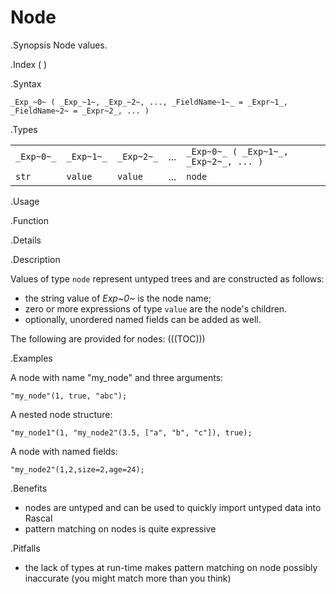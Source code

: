 # Node

.Synopsis
Node values.

.Index
( )

.Syntax

`_Exp_~0~ ( _Exp_~1~, _Exp_~2~, ..., _FieldName~1~_ = _Expr~1_, _FieldName~2~ = _Expr~2_, ... )`

.Types


|            |            |            |     |                                         |
| --- | --- | --- | --- | --- |
|`_Exp~0~_`  | `_Exp~1~_` | `_Exp~2~_` | ... | `_Exp~0~_ ( _Exp~1~_, _Exp~2~_, ... )`  |
| `str`      | `value`    | `value`    | ... | `node`                               |


.Usage

.Function

.Details

.Description

Values of type `node` represent untyped trees and are constructed as follows:

* the string value of _Exp~0~_ is the node name;
* zero or more expressions of type `value` are the node\'s children.
* optionally, unordered named fields can be added as well.

The following are provided for nodes:
(((TOC)))

.Examples

A node with name "my_node" and three arguments:
```rascal-shell,continue
"my_node"(1, true, "abc");
```
A nested node structure:
```rascal-shell,continue
"my_node1"(1, "my_node2"(3.5, ["a", "b", "c"]), true);
```
A node with named fields:
```rascal-shell,continue
"my_node2"(1,2,size=2,age=24);
```

.Benefits

* nodes are untyped and can be used to quickly import untyped data into Rascal
* pattern matching on nodes is quite expressive

.Pitfalls

* the lack of types at run-time makes pattern matching on node possibly inaccurate (you might match more than you think)
